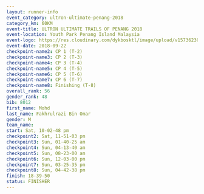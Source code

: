 ```yaml
---
layout: runner-info 
event_category: ultron-ultimate-penang-2018 
category_km: 60KM 
event-title: ULTRON ULTIMATE TRAILS OF PENANG 2018 
event-location: Youth Park Penang Island Malaysia 
event-logo: https://res.cloudinary.com/dykbosktl/image/upload/v1573623002/Logo/ULTRO_2018_LOGO_btp5xw.jpg 
event-date: 2018-09-22 
checkpoint-name2: CP 1 (T-2) 
checkpoint-name3: CP 2 (T-3) 
checkpoint-name4: CP 3 (T-4) 
checkpoint-name5: CP 4 (T-5) 
checkpoint-name6: CP 5 (T-6) 
checkpoint-name7: CP 6 (T-7) 
checkpoint-name8: Finishing (T-8) 
overall_rank: 56
gender_rank: 48
bib: 8012
first_name: Mohd
last_name: Fakhrulrazi Bin Omar
gender: M
team_name: 
start: Sat, 10-02-48 pm
checkpoint2: Sat, 11-51-03 pm
checkpoint3: Sun, 01-40-25 am
checkpoint4: Sun, 04-13-40 am
checkpoint5: Sun, 08-23-00 am
checkpoint6: Sun, 12-03-00 pm
checkpoint7: Sun, 03-25-35 pm
checkpoint8: Sun, 04-42-38 pm
finish: 18-39-50
status: FINISHER
---
```


